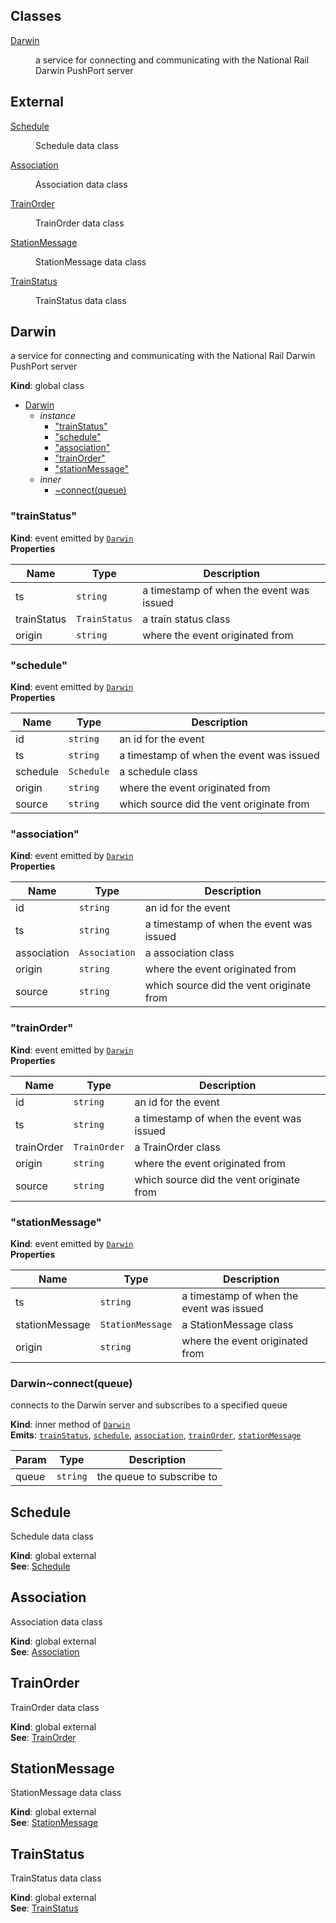 ## Classes

<dl>
<dt><a href="#Darwin">Darwin</a></dt>
<dd><p>a service for connecting and communicating with the National Rail Darwin PushPort server</p>
</dd>
</dl>

## External

<dl>
<dt><a href="#external_Schedule">Schedule</a></dt>
<dd><p>Schedule data class</p>
</dd>
<dt><a href="#external_Association">Association</a></dt>
<dd><p>Association data class</p>
</dd>
<dt><a href="#external_TrainOrder">TrainOrder</a></dt>
<dd><p>TrainOrder data class</p>
</dd>
<dt><a href="#external_StationMessage">StationMessage</a></dt>
<dd><p>StationMessage data class</p>
</dd>
<dt><a href="#external_TrainStatus">TrainStatus</a></dt>
<dd><p>TrainStatus data class</p>
</dd>
</dl>

<a name="Darwin"></a>

## Darwin
a service for connecting and communicating with the National Rail Darwin PushPort server

**Kind**: global class  

* [Darwin](#Darwin)
    * _instance_
        * ["trainStatus"](#Darwin+event_trainStatus)
        * ["schedule"](#Darwin+event_schedule)
        * ["association"](#Darwin+event_association)
        * ["trainOrder"](#Darwin+event_trainOrder)
        * ["stationMessage"](#Darwin+event_stationMessage)
    * _inner_
        * [~connect(queue)](#Darwin..connect)

<a name="Darwin+event_trainStatus"></a>

### "trainStatus"
**Kind**: event emitted by <code>[Darwin](#Darwin)</code>  
**Properties**

| Name | Type | Description |
| --- | --- | --- |
| ts | <code>string</code> | a timestamp of when the event was issued |
| trainStatus | <code>TrainStatus</code> | a train status class |
| origin | <code>string</code> | where the event originated from |

<a name="Darwin+event_schedule"></a>

### "schedule"
**Kind**: event emitted by <code>[Darwin](#Darwin)</code>  
**Properties**

| Name | Type | Description |
| --- | --- | --- |
| id | <code>string</code> | an id for the event |
| ts | <code>string</code> | a timestamp of when the event was issued |
| schedule | <code>Schedule</code> | a schedule class |
| origin | <code>string</code> | where the event originated from |
| source | <code>string</code> | which source did the vent originate from |

<a name="Darwin+event_association"></a>

### "association"
**Kind**: event emitted by <code>[Darwin](#Darwin)</code>  
**Properties**

| Name | Type | Description |
| --- | --- | --- |
| id | <code>string</code> | an id for the event |
| ts | <code>string</code> | a timestamp of when the event was issued |
| association | <code>Association</code> | a association class |
| origin | <code>string</code> | where the event originated from |
| source | <code>string</code> | which source did the vent originate from |

<a name="Darwin+event_trainOrder"></a>

### "trainOrder"
**Kind**: event emitted by <code>[Darwin](#Darwin)</code>  
**Properties**

| Name | Type | Description |
| --- | --- | --- |
| id | <code>string</code> | an id for the event |
| ts | <code>string</code> | a timestamp of when the event was issued |
| trainOrder | <code>TrainOrder</code> | a TrainOrder class |
| origin | <code>string</code> | where the event originated from |
| source | <code>string</code> | which source did the vent originate from |

<a name="Darwin+event_stationMessage"></a>

### "stationMessage"
**Kind**: event emitted by <code>[Darwin](#Darwin)</code>  
**Properties**

| Name | Type | Description |
| --- | --- | --- |
| ts | <code>string</code> | a timestamp of when the event was issued |
| stationMessage | <code>StationMessage</code> | a StationMessage class |
| origin | <code>string</code> | where the event originated from |

<a name="Darwin..connect"></a>

### Darwin~connect(queue)
connects to the Darwin server and subscribes to a specified queue

**Kind**: inner method of <code>[Darwin](#Darwin)</code>  
**Emits**: <code>[trainStatus](#Darwin+event_trainStatus)</code>, <code>[schedule](#Darwin+event_schedule)</code>, <code>[association](#Darwin+event_association)</code>, <code>[trainOrder](#Darwin+event_trainOrder)</code>, <code>[stationMessage](#Darwin+event_stationMessage)</code>  

| Param | Type | Description |
| --- | --- | --- |
| queue | <code>string</code> | the queue to subscribe to |

<a name="external_Schedule"></a>

## Schedule
Schedule data class

**Kind**: global external  
**See**: [Schedule](https://github.com/CarbonCollins/openraildata-common-nodejs/blob/HEAD/docs/schedule.md)  
<a name="external_Association"></a>

## Association
Association data class

**Kind**: global external  
**See**: [Association](https://github.com/CarbonCollins/openraildata-common-nodejs/blob/HEAD/docs/association.md)  
<a name="external_TrainOrder"></a>

## TrainOrder
TrainOrder data class

**Kind**: global external  
**See**: [TrainOrder](https://github.com/CarbonCollins/openraildata-common-nodejs/blob/HEAD/docs/trainOrder.md)  
<a name="external_StationMessage"></a>

## StationMessage
StationMessage data class

**Kind**: global external  
**See**: [StationMessage](https://github.com/CarbonCollins/openraildata-common-nodejs/blob/HEAD/docs/stationMessage.md)  
<a name="external_TrainStatus"></a>

## TrainStatus
TrainStatus data class

**Kind**: global external  
**See**: [TrainStatus](https://github.com/CarbonCollins/openraildata-common-nodejs/blob/HEAD/docs/trainStatus.md)  
